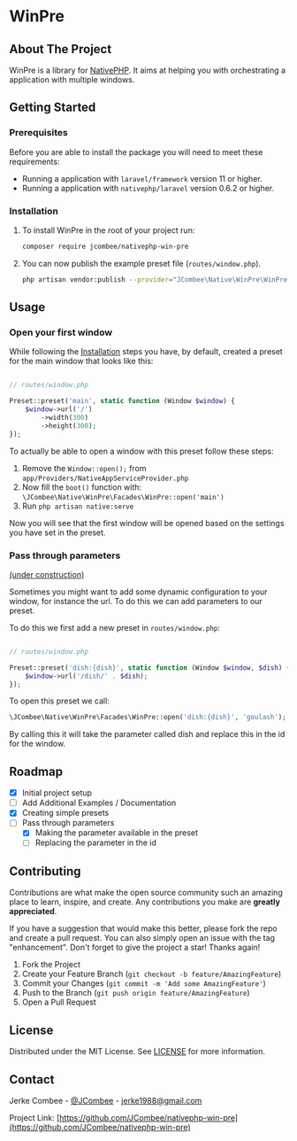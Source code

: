 # WinPre

<!-- ABOUT THE PROJECT -->
## About The Project

WinPre is a library for [NativePHP](https://nativephp.com/).
It aims at helping you with orchestrating a application with multiple windows. 

<!-- GETTING STARTED -->
## Getting Started

### Prerequisites

Before you are able to install the package you will need to meet these requirements:

- Running a application with `laravel/framework` version 11 or higher.
- Running a application with `nativephp/laravel` version 0.6.2 or higher.

### Installation

1. To install WinPre in the root  of your project run:
   ```sh
   composer require jcombee/nativephp-win-pre
   ```
2. You can now publish the example preset file (`routes/window.php`).
   ```sh
   php artisan vendor:publish --provider="JCombee\Native\WinPre\WinPreServiceProvider"
   ```

<!-- USAGE EXAMPLES -->
## Usage

### Open your first window

While following the [Installation](#installation) steps you have, by default, created a preset for the main window that looks like this: 

```php

// routes/window.php

Preset::preset('main', static function (Window $window) {
    $window->url('/')
        ->width(300)
        ->height(300);
});

```

To actually be able to open a window with this preset follow these steps:

1. Remove the `Window::open();` from `app/Providers/NativeAppServiceProvider.php`
2. Now fill the `boot()` function with: `\JCombee\Native\WinPre\Facades\WinPre::open('main')`
3. Run `php artisan native:serve`

Now you will see that the first window will be opened based on the settings you have set in the preset.

### Pass through parameters

[(under construction)](#roadmap)

Sometimes you might want to add some dynamic configuration to your window, for instance the url.
To do this we can add parameters to our preset.

To do this we first add a new preset in `routes/window.php`:

```php

// routes/window.php

Preset::preset('dish:{dish}', static function (Window $window, $dish) {
    $window->url('/dish/' . $dish);
});

```

To open this preset we call:

```php
\JCombee\Native\WinPre\Facades\WinPre::open('dish:{dish}', 'goulash');
```

By calling this it will take the parameter called dish and replace this in the id for the window.

<!-- ROADMAP -->
## Roadmap

- [x] Initial project setup
- [ ] Add Additional Examples / Documentation
- [x] Creating simple presets
- [ ] Pass through parameters
   - [x] Making the parameter available in the preset
   - [ ] Replacing the parameter in the id

<!-- CONTRIBUTING -->
## Contributing

Contributions are what make the open source community such an amazing place to learn, inspire, and create. Any contributions you make are **greatly appreciated**.

If you have a suggestion that would make this better, please fork the repo and create a pull request. You can also simply open an issue with the tag "enhancement".
Don't forget to give the project a star! Thanks again!

1. Fork the Project
2. Create your Feature Branch (`git checkout -b feature/AmazingFeature`)
3. Commit your Changes (`git commit -m 'Add some AmazingFeature'`)
4. Push to the Branch (`git push origin feature/AmazingFeature`)
5. Open a Pull Request

<!-- LICENSE -->
## License

Distributed under the MIT License. See [LICENSE](https://github.com/JCombee/nativephp-win-pre/blob/master/LICENSE.md) for more information.

<!-- CONTACT -->
## Contact

Jerke Combee - [@JCombee](https://x.com/JCombee) - jerke1988@gmail.com

Project Link: [https://github.com/JCombee/nativephp-win-pre](https://github.com/JCombee/nativephp-win-pre)
